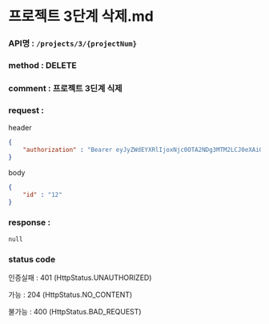 # 프로젝트 3단계 삭제.md
### API명 : `/projects/3/{projectNum}`

### method : DELETE

### comment : 프로젝트 3딘계 식제 

### request :

header
~~~json
{
    "authorization" : "Bearer eyJyZWdEYXRlIjoxNjc0OTA2NDg3MTM2LCJ0eXAiOiJKV1QiLCJhbGciOiJIUzM4NCJ9.eyJ1c2VyTnVtIjoxLCJuaWNrTmFtZSI6IuyghOq1reuFuOyYiOyekOuekSIsImxvZ2luVGltZSI6IjIwMjMtMDEtMjggMjA6NDg6MDciLCJleHAiOjE3MDY0NDI0ODd9.8kI_uGo6lriGu0xTpwti_QgQ__eX7xC9IjYP8bIwPoqKkGw1v5DAtEJSujs0GPma"
}
~~~

body
~~~json
{
    "id" : "12"
}
~~~

### response :
    null

### status code
인증실패 : 401 (HttpStatus.UNAUTHORIZED)

가능 : 204 (HttpStatus.NO_CONTENT)

불가능 : 400 (HttpStatus.BAD_REQUEST)